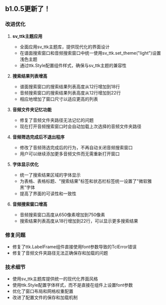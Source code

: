 ## b1.0.5更新了！
### 改进优化
1. **sv_ttk主题应用**
   - 全面应用sv_ttk主题库，提供现代化的界面设计
   - 在谱面搜索窗口和音频搜索窗口中统一使用sv_ttk.set_theme("light")设置浅色主题
   - 通过ttk.Style配置组件样式，确保与sv_ttk主题的兼容性

2. **搜索结果列表增高**
   - 谱面搜索窗口的搜索结果列表高度从12行增加到18行
   - 音频搜索窗口的搜索结果列表高度从12行增加到22行
   - 相应地增加了窗口尺寸以适应更高的列表

3. **音频文件夹记忆功能**
   - 修复了音频文件夹路径无法记忆的问题
   - 现在打开音频搜索窗口时会自动加载上次选择的音频文件夹路径

4. **音频筛选完成后不退出程序**
   - 修改了音频筛选完成后的行为，不再自动关闭音频搜索窗口
   - 用户可以继续添加更多音频文件而无需重新打开窗口

5. **字体显示优化**
   - 统一了搜索结果区域的字体显示
   - 为表格、表格标题、"搜索结果"标签和状态栏标签统一设置了"微软雅黑"字体
   - 提高了界面的可读性和一致性

6. **音频搜索窗口增高**
   - 音频搜索窗口高度从650像素增加到750像素
   - 搜索结果列表高度从18行增加到22行，可以显示更多搜索结果

### 修复问题
- 修复了ttk.LabelFrame组件直接使用font参数导致的TclError错误
- 修复了音频文件夹路径无法正确保存和加载的问题

### 技术细节
- 使用sv_ttk主题库提供统一的现代化界面风格
- 使用ttk.Style配置字体样式，而不是直接在组件上设置font参数
- 优化了窗口布局和网格权重配置
- 改进了配置文件的保存和加载机制